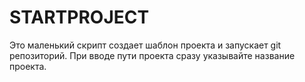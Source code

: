 # STARTPROJECT

Это маленький скрипт создает шаблон проекта и запускает git репозиторий.
При вводе пути проекта сразу указывайте название проекта.
